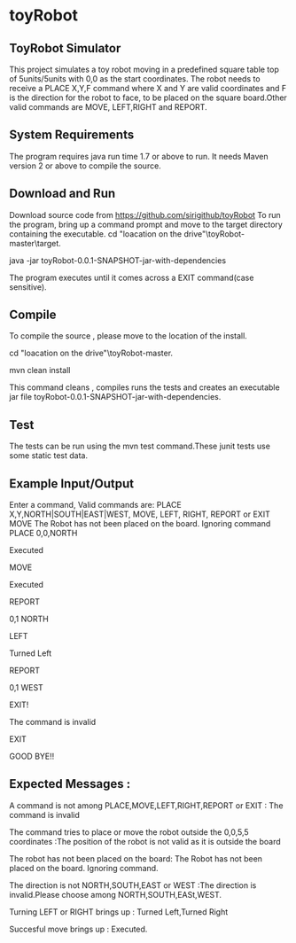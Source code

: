 # toyRobot
ToyRobot Simulator
-----------------------
This project simulates a toy robot moving in a predefined square table top of 5units/5units with 0,0 as the start coordinates.
The robot needs to receive a PLACE X,Y,F command where X and Y are valid coordinates and F is the direction for the robot to face, to be placed on the square board.Other valid commands are MOVE, LEFT,RIGHT and REPORT.

System Requirements
---------------------
The program requires java run time 1.7 or above to run. It needs Maven version 2 or above to compile the source.

Download and Run 
--------------------------
Download source code from https://github.com/sirigithub/toyRobot
To run the program, bring up a command prompt and move to the target directory containing the executable.
cd "loacation on the drive"\toyRobot-master\target.

java -jar toyRobot-0.0.1-SNAPSHOT-jar-with-dependencies

The program executes until it comes across a EXIT command(case sensitive).

Compile
--------
To compile the source , please move to the location of the install.

cd "loacation on the drive"\toyRobot-master.

mvn clean install

This command cleans , compiles runs the tests and creates an executable jar file toyRobot-0.0.1-SNAPSHOT-jar-with-dependencies.

Test
-----
The tests can be run using the mvn test command.These junit tests use some static test data.

Example Input/Output
-----------------------
Enter a command, Valid commands are:
PLACE X,Y,NORTH|SOUTH|EAST|WEST, MOVE, LEFT, RIGHT, REPORT or EXIT
MOVE
The Robot has not been placed on the board. Ignoring command
PLACE 0,0,NORTH

Executed

MOVE

Executed

REPORT

0,1 NORTH

LEFT

Turned Left

REPORT

0,1 WEST

EXIT!

The command is invalid

EXIT

GOOD BYE!!

Expected Messages :
--------------------
A command is not among PLACE,MOVE,LEFT,RIGHT,REPORT or EXIT : The command is invalid

The command tries to place or move the robot outside the 0,0,5,5 coordinates :The position of the robot is not valid as it is outside the board

The robot has not been placed on the board: The Robot has not been placed on the board. Ignoring command.

The direction is not NORTH,SOUTH,EAST or WEST :The direction is invalid.Please choose among NORTH,SOUTH,EASt,WEST.

Turning LEFT or RIGHT brings up : Turned Left,Turned Right

Succesful move brings up : Executed.







